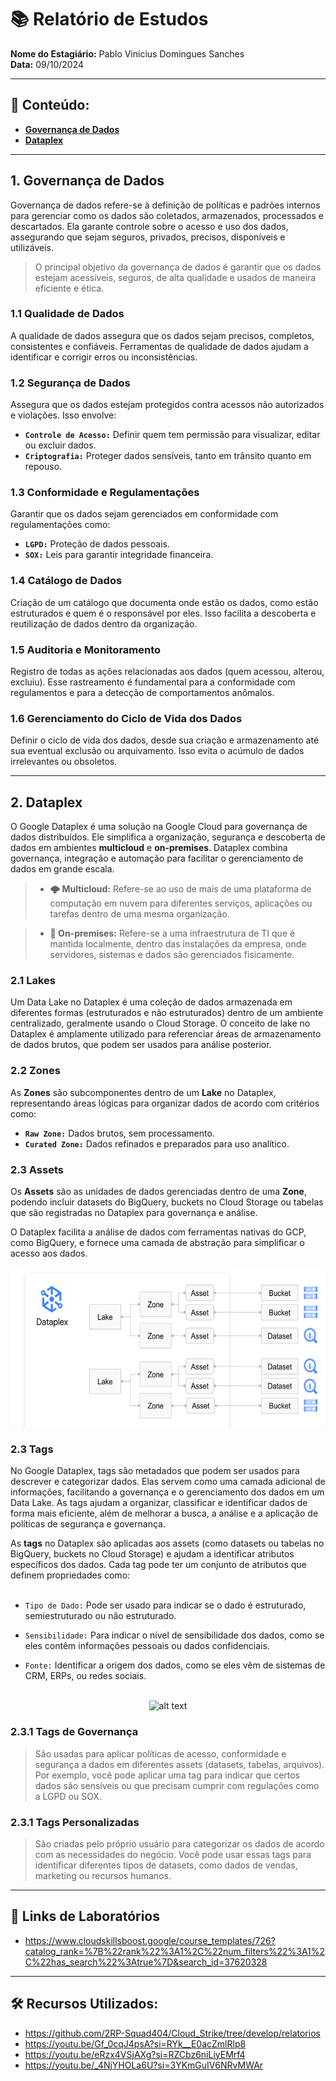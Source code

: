 # 📚 Relatório de Estudos

**Nome do Estagiário:** Pablo Vinícius Domingues Sanches  
**Data:** 09/10/2024  

---

## 📑 Conteúdo:

- [**Governança de Dados**](#gdados)
- [**Dataplex**](#dtplex)

---

## 1. Governança de Dados <a id="gdados"></a>

Governança de dados refere-se à definição de políticas e padrões internos para gerenciar como os dados são coletados, armazenados, processados e descartados. Ela garante controle sobre o acesso e uso dos dados, assegurando que sejam seguros, privados, precisos, disponíveis e utilizáveis.

> O principal objetivo da governança de dados é garantir que os dados estejam acessíveis, seguros, de alta qualidade e usados de maneira eficiente e ética. 

### **1.1 Qualidade de Dados** 

A qualidade de dados assegura que os dados sejam precisos, completos, consistentes e confiáveis. Ferramentas de qualidade de dados ajudam a identificar e corrigir erros ou inconsistências.

### **1.2 Segurança de Dados** 

Assegura que os dados estejam protegidos contra acessos não autorizados e violações. Isso envolve:

- **`Controle de Acesso:`** Definir quem tem permissão para visualizar, editar ou excluir dados.
- **`Criptografia:`** Proteger dados sensíveis, tanto em trânsito quanto em repouso.

### **1.3 Conformidade e Regulamentações** 

Garantir que os dados sejam gerenciados em conformidade com regulamentações como:

- **`LGPD:`** Proteção de dados pessoais.
- **`SOX:`** Leis para garantir integridade financeira.

### **1.4 Catálogo de Dados** 

Criação de um catálogo que documenta onde estão os dados, como estão estruturados e quem é o responsável por eles. Isso facilita a descoberta e reutilização de dados dentro da organização.

### **1.5 Auditoria e Monitoramento** 

Registro de todas as ações relacionadas aos dados (quem acessou, alterou, excluiu). Esse rastreamento é fundamental para a conformidade com regulamentos e para a detecção de comportamentos anômalos.

### **1.6 Gerenciamento do Ciclo de Vida dos Dados** 

Definir o ciclo de vida dos dados, desde sua criação e armazenamento até sua eventual exclusão ou arquivamento. Isso evita o acúmulo de dados irrelevantes ou obsoletos.

---

## 2. **Dataplex** <a id="dtplex"></a>

O Google Dataplex é uma solução na Google Cloud para governança de dados distribuídos. Ele simplifica a organização, segurança e descoberta de dados em ambientes **multicloud** e **on-premises**. Dataplex combina governança, integração e automação para facilitar o gerenciamento de dados em grande escala.

> - **🌩️ Multicloud:** Refere-se ao uso de mais de uma plataforma de computação em nuvem para diferentes serviços, aplicações ou tarefas dentro de uma mesma organização.

> - **🏢 On-premises:** Refere-se a uma infraestrutura de TI que é mantida localmente, dentro das instalações da empresa, onde servidores, sistemas e dados são gerenciados fisicamente. 

### **2.1 Lakes** 

Um Data Lake no Dataplex é uma coleção de dados armazenada em diferentes formas (estruturados e não estruturados) dentro de um ambiente centralizado, geralmente usando o Cloud Storage. O conceito de lake no Dataplex é amplamente utilizado para referenciar áreas de armazenamento de dados brutos, que podem ser usados para análise posterior.

### **2.2 Zones** 

As **Zones** são subcomponentes dentro de um **Lake** no Dataplex, representando áreas lógicas para organizar dados de acordo com critérios como:

- **`Raw Zone:`** Dados brutos, sem processamento.
- **`Curated Zone:`** Dados refinados e preparados para uso analítico.

### **2.3 Assets** 

Os **Assets** são as unidades de dados gerenciadas dentro de uma **Zone**, podendo incluir datasets do BigQuery, buckets no Cloud Storage ou tabelas que são registradas no Dataplex para governança e análise.

O Dataplex facilita a análise de dados com ferramentas nativas do GCP, como BigQuery, e fornece uma camada de abstração para simplificar o acesso aos dados.

<div style="text-align: center;">
<img src="Images/lakes.png" alt="alt text" width="600" height="255"/>
</div>

### **2.3 Tags** 
No Google Dataplex, tags são metadados que podem ser usados para descrever e categorizar dados. Elas servem como uma camada adicional de informações, facilitando a governança e o gerenciamento dos dados em um Data Lake. As tags ajudam a organizar, classificar e identificar dados de forma mais eficiente, além de melhorar a busca, a análise e a aplicação de políticas de segurança e governança.<br>

As **tags** no Dataplex são aplicadas aos assets (como datasets ou tabelas no BigQuery, buckets no Cloud Storage) e ajudam a identificar atributos específicos dos dados. Cada tag pode ter um conjunto de atributos que definem propriedades como:
<br>
<br>

- `Tipo de Dado:` Pode ser usado para indicar se o dado é estruturado, semiestruturado ou não estruturado. <br>

- `Sensibilidade:` Para indicar o nível de sensibilidade dos dados, como se eles contêm informações pessoais ou dados confidenciais.<br>

- `Fonte:` Identificar a origem dos dados, como se eles vêm de sistemas de CRM, ERPs, ou redes sociais.<br>

<br>

<div style="text-align: center;">
<img src="Images/tags.avif" alt="alt text" width="650" height="350"/>
</div>


### **2.3.1 Tags de Governança**
>São usadas para aplicar políticas de acesso, conformidade e segurança a dados em diferentes assets (datasets, tabelas, arquivos).
Por exemplo, você pode aplicar uma tag para indicar que certos dados são sensíveis ou que precisam cumprir com regulações como a LGPD ou SOX.

### **2.3.1 Tags Personalizadas**
>São criadas pelo próprio usuário para categorizar os dados de acordo com as necessidades do negócio.
Você pode usar essas tags para identificar diferentes tipos de datasets, como dados de vendas, marketing ou recursos humanos.






---

## 🔗 Links de Laboratórios

- https://www.cloudskillsboost.google/course_templates/726?catalog_rank=%7B%22rank%22%3A1%2C%22num_filters%22%3A1%2C%22has_search%22%3Atrue%7D&search_id=37620328

---

## **🛠️ Recursos Utilizados:**  

- https://github.com/2RP-Squad404/Cloud_Strike/tree/develop/relatorios
- https://youtu.be/Gf_0cqJ4psA?si=RYk__E0acZmlRlp8
- https://youtu.be/eRzx4VSjAXg?si=RZCbz6niLiyEMrf4
- https://youtu.be/_4NjYHOLa6U?si=3YKmGuIV6NRvMWAr